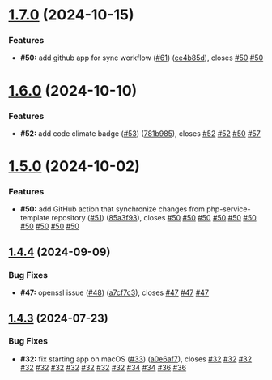 # [1.7.0](https://github.com/VilnaCRM-Org/user-service/compare/v1.6.0...v1.7.0) (2024-10-15)

### Features

- **#50:** add github app for sync workflow
  ([#61](https://github.com/VilnaCRM-Org/user-service/issues/61))
  ([ce4b85d](https://github.com/VilnaCRM-Org/user-service/commit/ce4b85dbf0a1b39da7ae52a02ee93b474da94ac6)),
  closes [#50](https://github.com/VilnaCRM-Org/user-service/issues/50)
  [#50](https://github.com/VilnaCRM-Org/user-service/issues/50)

# [1.6.0](https://github.com/VilnaCRM-Org/user-service/compare/v1.5.0...v1.6.0) (2024-10-10)

### Features

- **#52:** add code climate badge
  ([#53](https://github.com/VilnaCRM-Org/user-service/issues/53))
  ([781b985](https://github.com/VilnaCRM-Org/user-service/commit/781b985a619336c73b95eef79370aad371da36f0)),
  closes [#52](https://github.com/VilnaCRM-Org/user-service/issues/52)
  [#52](https://github.com/VilnaCRM-Org/user-service/issues/52)
  [#50](https://github.com/VilnaCRM-Org/user-service/issues/50)
  [#57](https://github.com/VilnaCRM-Org/user-service/issues/57)

# [1.5.0](https://github.com/VilnaCRM-Org/user-service/compare/v1.4.4...v1.5.0) (2024-10-02)

### Features

- **#50:** add GitHub action that synchronize changes from php-service-template
  repository ([#51](https://github.com/VilnaCRM-Org/user-service/issues/51))
  ([85a3f93](https://github.com/VilnaCRM-Org/user-service/commit/85a3f93cfb700438f4d726379a343d62ff422f77)),
  closes [#50](https://github.com/VilnaCRM-Org/user-service/issues/50)
  [#50](https://github.com/VilnaCRM-Org/user-service/issues/50)
  [#50](https://github.com/VilnaCRM-Org/user-service/issues/50)
  [#50](https://github.com/VilnaCRM-Org/user-service/issues/50)
  [#50](https://github.com/VilnaCRM-Org/user-service/issues/50)
  [#50](https://github.com/VilnaCRM-Org/user-service/issues/50)
  [#50](https://github.com/VilnaCRM-Org/user-service/issues/50)
  [#50](https://github.com/VilnaCRM-Org/user-service/issues/50)
  [#50](https://github.com/VilnaCRM-Org/user-service/issues/50)
  [#50](https://github.com/VilnaCRM-Org/user-service/issues/50)

## [1.4.4](https://github.com/VilnaCRM-Org/user-service/compare/v1.4.3...v1.4.4) (2024-09-09)

### Bug Fixes

- **#47:** openssl issue
  ([#48](https://github.com/VilnaCRM-Org/user-service/issues/48))
  ([a7cf7c3](https://github.com/VilnaCRM-Org/user-service/commit/a7cf7c3e467b7f17d659e0f1208ca6495322d0c0)),
  closes [#47](https://github.com/VilnaCRM-Org/user-service/issues/47)
  [#47](https://github.com/VilnaCRM-Org/user-service/issues/47)
  [#47](https://github.com/VilnaCRM-Org/user-service/issues/47)

## [1.4.3](https://github.com/VilnaCRM-Org/user-service/compare/v1.4.2...v1.4.3) (2024-07-23)

### Bug Fixes

- **#32:** fix starting app on macOS
  ([#33](https://github.com/VilnaCRM-Org/user-service/issues/33))
  ([a0e6af7](https://github.com/VilnaCRM-Org/user-service/commit/a0e6af75194177639b81a37755c1827586beb378)),
  closes [#32](https://github.com/VilnaCRM-Org/user-service/issues/32)
  [#32](https://github.com/VilnaCRM-Org/user-service/issues/32)
  [#32](https://github.com/VilnaCRM-Org/user-service/issues/32)
  [#32](https://github.com/VilnaCRM-Org/user-service/issues/32)
  [#32](https://github.com/VilnaCRM-Org/user-service/issues/32)
  [#32](https://github.com/VilnaCRM-Org/user-service/issues/32)
  [#32](https://github.com/VilnaCRM-Org/user-service/issues/32)
  [#32](https://github.com/VilnaCRM-Org/user-service/issues/32)
  [#32](https://github.com/VilnaCRM-Org/user-service/issues/32)
  [#32](https://github.com/VilnaCRM-Org/user-service/issues/32)
  [#34](https://github.com/VilnaCRM-Org/user-service/issues/34)
  [#34](https://github.com/VilnaCRM-Org/user-service/issues/34)
  [#36](https://github.com/VilnaCRM-Org/user-service/issues/36)
  [#36](https://github.com/VilnaCRM-Org/user-service/issues/36)
